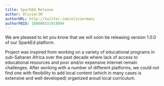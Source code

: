 ```yaml
---
title: SparkEd Release
author: OlivierJM
authorURL: http://twitter.com/oliviermani
authorFBID: 100006531918094
---
```


We are pleased to let you know that we will soon be releasing version 1.0.0 of our SparkEd platform. 

Project was inspired from working on a variety of educational programs in sub-Saharan Africa over the past decade where lack of access to educational resources and poor and/or expensive internet remain challenges. After working with a number of different platforms, we could not find one with flexibility to add local content (which in many cases is extensive and well developed) organized aroud local curriculum.
